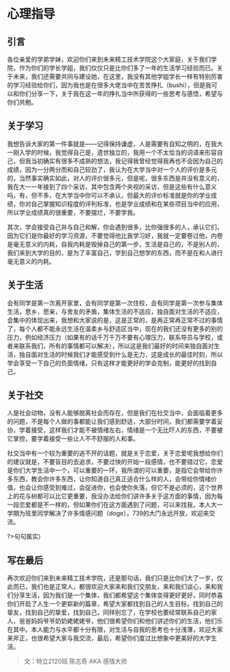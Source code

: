 # 心理指导

## 引言
各位亲爱的学弟学妹，欢迎你们来到未来精工技术学院这个大家庭，关于我们学院，作为你们的学长学姐，我们仅仅只是比你们多了一年的生活学习经验而已。关于未来，我们还需要共同与建设她，在这里，我没有其他学姐学长一样有特别厉害的学习经验给你们，因为我也是在很多大佬当中在苦苦挣扎（bushi），但是我可以和你们分享一下，关于我在这一年的挣扎当中所获得的一些思考与感悟，希望与你们共勉。

## 关于学习
我想告诉大家的第一件事就是——记得保持谦虚，人是需要有自知之明的，在我大一刚入学的时候，我觉得自己是，遗世独立的，我用一个不太恰当的词语来形容自己，但我当初确实有很多不成熟的想法，我记得我曾经觉得我再也不会因为自己的成绩，因为一分两分而和自己较劲了，我认为在大学当中对一个人的评价是多元的，当然事实确实如此，对人的评价很多元，但是呢，很多东西是并没有意义的，我在大一一年接到了四个采访，其中包含两个央视的采访，但是这些有什么意义吗，有，但不多，在大学当中你可以不承认，但最大的评价标准就是你的学业成绩，你对自己掌握知识程度的评判标准，也是学业成绩和在某些项目当中的应用，所以学业成绩真的很重要，不要摆烂，不要学我。

其次，学会接受自己并与自己和解，你会遇到很多，比你强很多的人，承认它们，因为它们是你最好的学习资源，不要觉得他比我学习好，我就一定要卷过他，内卷是毫无意义的内耗，自我内耗是毁掉自己的第一步，生活是自己的，不是别人的，我们来到大学的目的，是为了丰富自己，学到自己想学的东西，而不是在和人进行毫无意义的内耗。

## 关于生活
会有同学是第一次离开家里，会有同学是第一次住校，会有同学是第一次参与集体生活，思乡，思亲，与舍友的矛盾，集体生活的不适应，独自面对生活的不适应，会集中的体现出来，我想和大家说的是，这是正常的，是再正常再正常不过的事情了，每个人都不能永远生活在温柔乡与舒适区当中，现在的我们还没有更多的别的压力，例如经济压力（如果有的话千万千万不要有心理压力，联系导员与学校，或者来联系我们，所有的事情都可以解决），所以这是我们最好的时间来独自面对生活，独自面对生活的时候我们才能感受到什么是无力，这是成长的最佳时刻，所以学会享受一下自己的负面情绪，只有这样才能更好的学会克制，能更好的找到自己。

## 关于社交
人是社会动物，没有人能够脱离社会而存在，但是我们在社交当中，会面临着更多的问题，不是每个人做的事都能让我们感到舒适，大部分时间，我们都需要学着妥协，学着接受，这样我们才能不被情绪左右，情绪是一个无比吓人的东西，不要被它掌控，要学着接受一些让人不不舒服的人和事。

社交当中有一个较为重要的逃不开的话题，就是关于恋爱，关于恋爱呢我想给你们的建议就是，不要盲目的去追求，不要过快的开始一段感情，也不要错过它，恋爱是你们大学生活中一个，可以重要的一环，我所谓的可以重要，是指它会带给你许多东西，教会你许多东西，让你知道自己真正适合什么样的人，会带给你情绪价值，也会让你感受到难过，会促进你，也会使你失落，但它不是必须的，这个世界上的花与树都可以比它更重要，我没办法给你们讲许多关于这方面的事情，因为每一段恋爱都是不一样的，但如果你们在这方面遇到了问题，可以来找我，本人大一学期为班里同学解决了许多情感问题（doge），739的大门永远开放，欢迎来交流。

?>句句属实）

## 写在最后
再次欢迎你们来到未来精工技术学院，还是那句话，我们只是比你们大了一岁，仅此而已，我们也是正常人，都很欢迎大家来和我们交朋友，来和我们谈心，来和我们分享生活，因为我们是一个集体，我们都希望这个集体变得更好更好，同时恭喜你们开启了人生一个更崭新的篇章，希望大家都找到自己的人生目标，找到自己的挚友，找到自己的挚爱，找到自己，同样别忘了，在学校也要经常联系自己的家人，爸爸妈妈爷爷奶奶姥姥姥爷，他们很希望你们和他们讲述你们的生活，他们乐在其中。本人能力与水平都十分有限，对生活与自我的思考也十分浅薄，欢迎大家来斧正，也很希望大家与我交流，最后，希望你们度过比想象中更美好的大学生活。


> 文：特立2120班 陈志奇 AKA 感情大师

